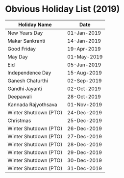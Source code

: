 # Obvious Holiday List (2019)



| Holiday Name          | Date        |
| --------------------- | ----------- |
| New Years Day         | 01-Jan-2019 |
| Makar Sankranti       | 14-Jan-2019 |
| Good Friday           | 19-Apr-2019 |
| May Day               | 01-May-2019 |
| Eid                   | 05-Jun-2019 |
| Independence Day      | 15-Aug-2019 |
| Ganesh Chaturthi      | 02-Sep-2019 |
| Gandhi Jayanti        | 02-Oct-2019 |
| Deepawali             | 28-Oct-2019 |
| Kannada Rajyothsava   | 01-Nov-2019 |
| Winter Shutdown (PTO) | 24-Dec-2019 |
| Christmas             | 25-Dec-2019 |
| Winter Shutdown (PTO) | 26-Dec-2019 |
| Winter Shutdown (PTO) | 27-Dec-2019 |
| Winter Shutdown (PTO) | 28-Dec-2019 |
| Winter Shutdown (PTO) | 29-Dec-2019 |
| Winter Shutdown (PTO) | 30-Dec-2019 |
| Winter Shutdown (PTO) | 31-Dec-2019 |


